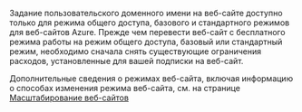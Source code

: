 Задание пользовательского доменного имени на веб-сайте доступно только для режима общего доступа, базового и стандартного режимов для веб-сайтов Azure. Прежде чем перевести веб-сайт с бесплатного режима работы на режим общего доступа, базовый или стандартный режим, необходимо сначала снять существующие ограничения расходов, установленные для вашей подписки на веб-сайт.

Дополнительные сведения о режимах веб-сайта, включая информацию о способах изменения режима веб-сайта, см. на странице [Масштабирование веб-сайтов][]

  [Масштабирование веб-сайтов]: /en-us/documentation/articles/web-sites-scale/
